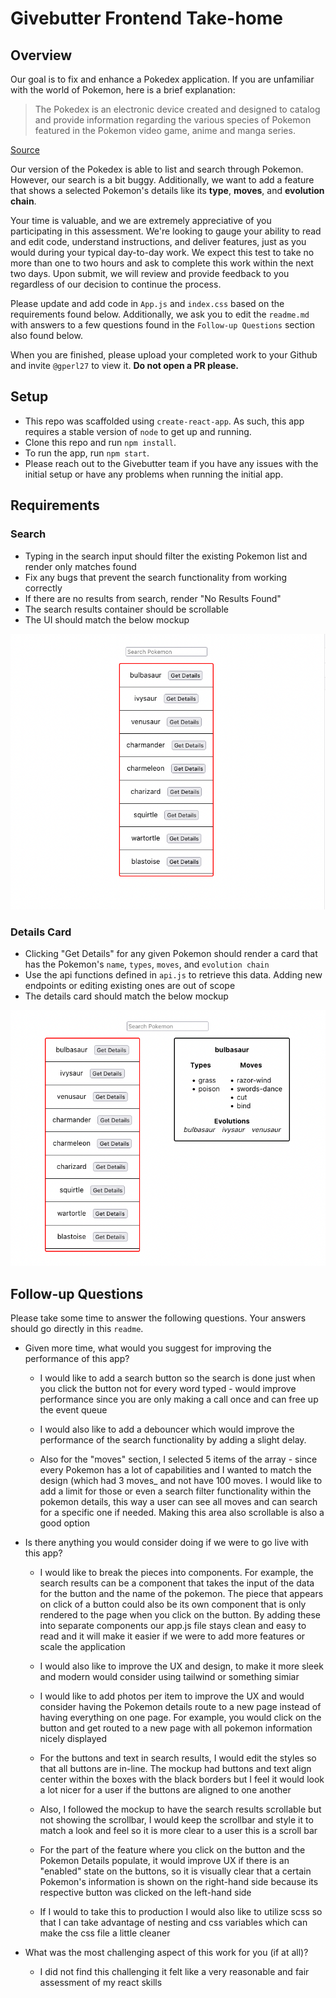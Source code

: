 # Givebutter Frontend Take-home

## Overview

Our goal is to fix and enhance a Pokedex application. If you are unfamiliar with the world of Pokemon, here is a brief explanation:

> The Pokedex is an electronic device created and designed to catalog and provide information regarding the various species of Pokemon featured in the Pokemon video game, anime and manga series.
 
[Source](https://pokemon.fandom.com/wiki/Pokedex)
 
Our version of the Pokedex is able to list and search through Pokemon. However, our search is a bit buggy. Additionally, we want to add a feature that shows a selected Pokemon's details like its **type**, **moves**, and **evolution chain**.

Your time is valuable, and we are extremely appreciative of you participating in this assessment. We're looking to gauge your ability to read and edit code, understand instructions, and deliver features, just as you would during your typical day-to-day work. We expect this test to take no more than one to two hours and ask to complete this work within the next two days. Upon submit, we will review and provide feedback to you regardless of our decision to continue the process.

Please update and add code in `App.js` and `index.css` based on the requirements found below. Additionally, we ask you to edit the `readme.md` with answers to a few questions found in the `Follow-up Questions` section also found below.

When you are finished, please upload your completed work to your Github and invite `@gperl27` to view it. **Do not open a PR please.**

## Setup

- This repo was scaffolded using `create-react-app`. As such, this app requires a stable version of `node` to get up and running.
- Clone this repo and run `npm install`.
- To run the app, run `npm start`.
- Please reach out to the Givebutter team if you have any issues with the initial setup or have any problems when running the initial app.

## Requirements

### Search
- Typing in the search input should filter the existing Pokemon list and render only matches found
- Fix any bugs that prevent the search functionality from working correctly
- If there are no results from search, render "No Results Found"
- The search results container should be scrollable
- The UI should match the below mockup

![](mockup0.png)

### Details Card
     
- Clicking "Get Details" for any given Pokemon should render a card that has the Pokemon's `name`, `types`, `moves`, and `evolution chain`
- Use the api functions defined in `api.js` to retrieve this data. Adding new endpoints or editing existing ones are out of scope
- The details card should match the below mockup

![](mockup1.png)

## Follow-up Questions

Please take some time to answer the following questions. Your answers should go directly in this `readme`.

- Given more time, what would you suggest for improving the performance of this app?

    - I would like to add a search button so the search is done just when you click the button not for every word typed - would improve performance since you are only making a call once and can free up the event queue  

    - I would also like to add a debouncer which would improve the performance of the search functionality by adding a slight delay. 
    
    - Also for the "moves" section, I selected 5 items of the array - since every Pokemon has a lot of capabilities and I wanted to match the design (which had 3 moves_ and not have 100 moves. I would like to add a limit for those or even a search filter functionality within the pokemon details, this way a user can see all moves and can search for a specific one if needed. Making this area also scrollable is also a good option

- Is there anything you would consider doing if we were to go live with this app? 

    - I would like to break the pieces into components. For example, the search results can be a component that takes the input of the data for the button and the name of the pokemon. The piece that appears on click of a button could also be its own component that is only rendered to the page when you click on the button. By adding these into separate components our app.js file stays clean and easy to read and it will make it easier if we were to add more features or scale the application

    - I would also like to improve the UX and design, to make it more sleek and modern would consider using tailwind or something simiar

    - I would like to add photos per item to improve the UX and would consider having the Pokemon details route to a new page instead of having everything on one page. For example, you would click on the button and get routed to a new page with all pokemon information nicely displayed

    - For the buttons and text in search results, I would edit the styles so that all buttons are in-line. The mockup had buttons and text align center within the boxes with the black borders but I feel it would look a lot nicer for a user if the buttons are aligned to one another

    - Also, I followed the mockup to have the search results scrollable but not showing the scrollbar, I would keep the scrollbar and style it to match a look and feel so it is more clear to a user this is a scroll bar

    - For the part of the feature where you click on the button and the Pokemon Details populate, it would improve UX if there is an "enabled" state on the buttons, so it is visually clear that a certain Pokemon's information is shown on the right-hand side because its respective button was clicked on the left-hand side

    - If I would to take this to production I would also like to utilize scss so that I can take advantage of nesting and css variables which can make the css file a little cleaner

- What was the most challenging aspect of this work for you (if at all)?
     - I did not find this challenging it felt like a very reasonable and fair assessment of my react skills